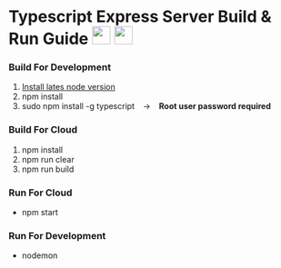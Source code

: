 # Typescript Express Server Build & Run Guide <img src="https://upload.wikimedia.org/wikipedia/commons/thumb/4/4c/Typescript_logo_2020.svg/1200px-Typescript_logo_2020.svg.png" style="width:2rem;"> <img src="https://img.icons8.com/fluency/48/null/node-js.png" style="width:2rem;">


<h3>Build For Development</h3>
<ol>
  <li><a href="https://nodejs.org/en/download/" target="_blank">Install lates node version</a></li>
  <li>npm install</li>
  <li>sudo npm install -g typescript &ensp; -> &ensp; <b>Root user password required</b></li>
</ol>

<h3>Build For Cloud</h3>
<ol>
  <li>npm install</li>
  <li>npm run clear</li>
  <li>npm run build</li>
</ol>

<h3>Run For Cloud</h3>
<ul>
  <li>npm start</li>
</ul>

<h3>Run For Development</h3>
<ul>
  <li>nodemon</li>
</ul>
